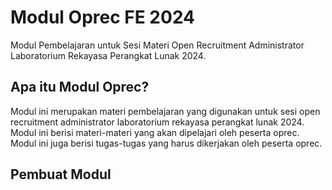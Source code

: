 # Modul Oprec FE 2024

Modul Pembelajaran untuk Sesi Materi Open Recruitment Administrator Laboratorium Rekayasa Perangkat Lunak 2024.

## Apa itu Modul Oprec?

Modul ini merupakan materi pembelajaran yang digunakan untuk sesi open recruitment administrator laboratorium rekayasa perangkat lunak 2024. Modul ini berisi materi-materi yang akan dipelajari oleh peserta oprec. Modul ini juga berisi tugas-tugas yang harus dikerjakan oleh peserta oprec.

## Pembuat Modul
